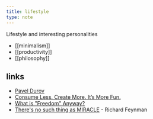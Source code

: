 ```yaml
---
title: lifestyle
type: note
---
```


Lifestyle and interesting personalities

- [[minimalism]]
- [[productivity]]
- [[philosophy]]

## links

- [Pavel Durov](https://tx.me/s/durov/65)
- [Consume Less. Create More. It’s More Fun.](https://telegra.ph/Consume-Less-Create-More-Its-More-Fun-12-04)
- [What is "Freedom" Anyway?](https://odysee.com/@Luke:7/what-is-freedom-anyway:8?t=490)
- [There's no such thing as MIRACLE](https://piped.kavin.rocks/watch?v=bAX27XRHMH8) - Richard Feynman
